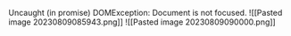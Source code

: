 Uncaught (in promise) DOMException: Document is not focused.
![[Pasted image 20230809085943.png]]
![[Pasted image 20230809090000.png]]